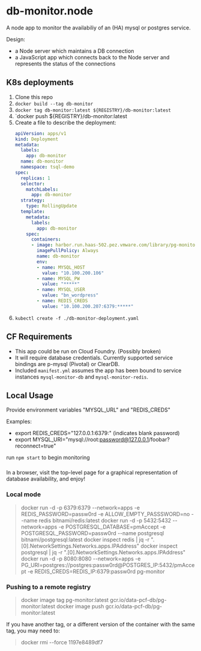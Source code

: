 # db-monitor.node

A node app to monitor the availabiliy of an (HA) mysql or postgres service.

Design:
- a Node server which maintains a DB connection
- a JavaScript app which connects back to the Node server and represents the status of the connections

## K8s deployments

1. Clone this repo
1. `docker build --tag db-monitor`
1. `docker tag db-monitor:latest ${REGISTRY}/db-monitor:latest`
1. `docker push ${REGISTRY}/db-monitor:latest
1. Create a file to describe the deployment:
    ```yaml
    apiVersion: apps/v1
    kind: Deployment
    metadata:
      labels:
        app: db-monitor
      name: db-monitor
      namespace: tsql-demo
    spec:
      replicas: 1
      selector:
        matchLabels:
          app: db-monitor
      strategy:
        type: RollingUpdate
      template:
        metadata:
          labels:
            app: db-monitor
        spec:
          containers:
          - image: harbor.run.haas-502.pez.vmware.com/library/pg-monitor
            imagePullPolicy: Always
            name: db-monitor
            env:
            - name: MYSQL_HOST
              value: "10.100.200.106"
            - name: MYSQL_PW
              value: "*****"
            - name: MYSQL_USER
              value: "bn_wordpress"
            - name: REDIS_CREDS
              value: "10.100.200.207:6379:*****"
    ```
1. `kubectl create -f ./db-monitor-deployment.yaml`



## CF Requirements
- This app could be run on Cloud Foundry. (Possibly broken)
- It will require database credentials. Currently supported service bindings are p-mysql (Pivotal) or ClearDB.
- Included `manifest.yml` assumes the app has been bound to service instances `mysql-monitor-db` and `mysql-monitor-redis`.

## Local Usage
Provide environment variables "MYSQL_URL" and "REDIS_CREDS"

Examples:
- export REDIS_CREDS="127.0.0.1:6379:" (indicates blank password)
- export MYSQL_URI="mysql://root:password@127.0.0.1/foobar?reconnect=true"

run `npm start` to begin monitoring

###

In a browser, visit the top-level page for a graphical representation of database availability, and enjoy!


### Local mode

> docker run -d -p 6379:6379 --network=apps -e REDIS_PASSWORD=passw0rd -e ALLOW_EMPTY_PASSSWORD=no --name redis bitnami/redis:latest
> docker run -d -p 5432:5432 --network=apps -e POSTGRESQL_DATABASE=pmAccept -e POSTGRESQL_PASSWORD=passw0rd --name postgresql bitnami/postgresql:latest
> docker inspect redis | jq -r ".[0].NetworkSettings.Networks.apps.IPAddress"
> docker inspect postgresql | jq -r ".[0].NetworkSettings.Networks.apps.IPAddress"
> docker run -d -p 8080:8080 --network=apps -e PG_URI=postgres://postgres:passw0rd@POSTGRES_IP:5432/pmAccept -e REDIS_CREDS=REDIS_IP:6379:passw0rd pg-monitor

### Pushing to a remote registry

> docker image tag pg-monitor:latest gcr.io/data-pcf-db/pg-monitor:latest
> docker image push gcr.io/data-pcf-db/pg-monitor:latest

If you have another tag, or a different version of the container with the same tag, you may need to:
> docker rmi --force 1197e8489df7

